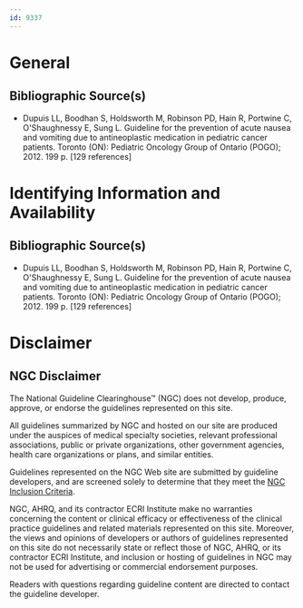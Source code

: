 ```yaml
---
id: 9337
---
```


# General

## Bibliographic Source(s)

- Dupuis LL, Boodhan S, Holdsworth M, Robinson PD, Hain R, Portwine C, O'Shaughnessy E, Sung L. Guideline for the prevention of acute nausea and vomiting due to antineoplastic medication in pediatric cancer patients. Toronto (ON): Pediatric Oncology Group of Ontario (POGO); 2012. 199 p. [129 references]

# Identifying Information and Availability

## Bibliographic Source(s)

- Dupuis LL, Boodhan S, Holdsworth M, Robinson PD, Hain R, Portwine C, O'Shaughnessy E, Sung L. Guideline for the prevention of acute nausea and vomiting due to antineoplastic medication in pediatric cancer patients. Toronto (ON): Pediatric Oncology Group of Ontario (POGO); 2012. 199 p. [129 references]

# Disclaimer

## NGC Disclaimer

The National Guideline Clearinghouse™ (NGC) does not develop, produce, approve, or endorse the guidelines represented on this site.

All guidelines summarized by NGC and hosted on our site are produced under the auspices of medical specialty societies, relevant professional associations, public or private organizations, other government agencies, health care organizations or plans, and similar entities.

Guidelines represented on the NGC Web site are submitted by guideline developers, and are screened solely to determine that they meet the [NGC Inclusion Criteria](/help-and-about/summaries/inclusion-criteria).

NGC, AHRQ, and its contractor ECRI Institute make no warranties concerning the content or clinical efficacy or effectiveness of the clinical practice guidelines and related materials represented on this site. Moreover, the views and opinions of developers or authors of guidelines represented on this site do not necessarily state or reflect those of NGC, AHRQ, or its contractor ECRI Institute, and inclusion or hosting of guidelines in NGC may not be used for advertising or commercial endorsement purposes.

Readers with questions regarding guideline content are directed to contact the guideline developer.

